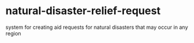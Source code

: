 # natural-disaster-relief-request
system for creating aid requests for natural disasters that may occur in any region
